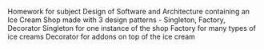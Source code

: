 Homework for subject Design of Software and Architecture containing an Ice Cream Shop made with 3 design patterns - Singleton, Factory, Decorator
Singleton for one instance of the shop
Factory for many types of ice creams
Decorator for addons on top of the ice cream

